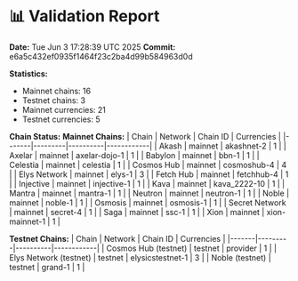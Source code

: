 📊 Validation Report
===================

**Date:** Tue Jun  3 17:28:39 UTC 2025
**Commit:** e6a5c432ef0935f1464f23c2ba4d99b584963d0d

**Statistics:**
- Mainnet chains: 16
- Testnet chains: 3
- Mainnet currencies: 21
- Testnet currencies: 5

**Chain Status:**
**Mainnet Chains:**
| Chain | Network | Chain ID | Currencies |
|-------|---------|----------|------------|
| Akash | mainnet | akashnet-2 | 1 |
| Axelar | mainnet | axelar-dojo-1 | 1 |
| Babylon | mainnet | bbn-1 | 1 |
| Celestia | mainnet | celestia | 1 |
| Cosmos Hub | mainnet | cosmoshub-4 | 4 |
| Elys Network | mainnet | elys-1 | 3 |
| Fetch Hub | mainnet | fetchhub-4 | 1 |
| Injective | mainnet | injective-1 | 1 |
| Kava | mainnet | kava_2222-10 | 1 |
| Mantra | mainnet | mantra-1 | 1 |
| Neutron | mainnet | neutron-1 | 1 |
| Noble | mainnet | noble-1 | 1 |
| Osmosis | mainnet | osmosis-1 | 1 |
| Secret Network | mainnet | secret-4 | 1 |
| Saga | mainnet | ssc-1 | 1 |
| Xion | mainnet | xion-mainnet-1 | 1 |

**Testnet Chains:**
| Chain | Network | Chain ID | Currencies |
|-------|---------|----------|------------|
| Cosmos Hub (testnet) | testnet | provider | 1 |
| Elys Network (testnet) | testnet | elysicstestnet-1 | 3 |
| Noble (testnet) | testnet | grand-1 | 1 |
